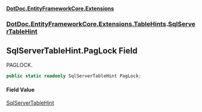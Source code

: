#### [DotDoc\.EntityFrameworkCore\.Extensions](Home 'Home')
### [DotDoc\.EntityFrameworkCore\.Extensions\.TableHints](DotDoc.EntityFrameworkCore.Extensions.TableHints 'DotDoc\.EntityFrameworkCore\.Extensions\.TableHints').[SqlServerTableHint](SqlServerTableHint 'DotDoc\.EntityFrameworkCore\.Extensions\.TableHints\.SqlServerTableHint')

## SqlServerTableHint\.PagLock Field

PAGLOCK\.

```csharp
public static readonly SqlServerTableHint PagLock;
```

#### Field Value
[SqlServerTableHint](SqlServerTableHint 'DotDoc\.EntityFrameworkCore\.Extensions\.TableHints\.SqlServerTableHint')